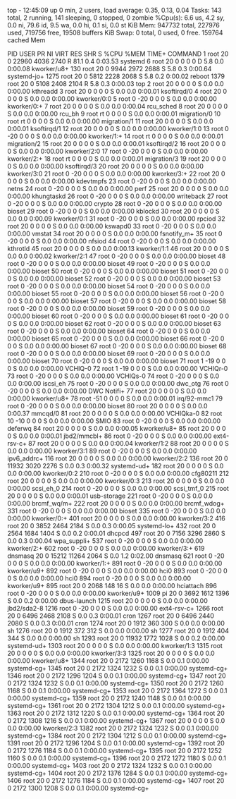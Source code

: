 top - 12:45:09 up 0 min,  2 users,  load average: 0.35, 0.13, 0.04
Tasks: 143 total,   2 running, 141 sleeping,   0 stopped,   0 zombie
%Cpu(s):  6.6 us,  4.2 sy,  0.0 ni, 79.6 id,  9.5 wa,  0.0 hi,  0.1 si,  0.0 st
KiB Mem:    947732 total,   227976 used,   719756 free,    19508 buffers
KiB Swap:        0 total,        0 used,        0 free.   159764 cached Mem

  PID USER      PR  NI    VIRT    RES    SHR S  %CPU %MEM     TIME+ COMMAND
    1 root      20   0   22960   4036   2740 R  81.1  0.4   0:03.53 systemd
    6 root      20   0       0      0      0 D   5.8  0.0   0:00.08 kworker/u8+
  130 root      20   0    9944   2972   2688 S   5.8  0.3   0:00.64 systemd-jo+
 1275 root      20   0    5812   2228   2068 S   5.8  0.2   0:00.02 reboot
 1379 root      20   0    5108   2408   2104 R   5.8  0.3   0:00.03 top
    2 root      20   0       0      0      0 S   0.0  0.0   0:00.00 kthreadd
    3 root      20   0       0      0      0 S   0.0  0.0   0:00.01 ksoftirqd/0
    4 root      20   0       0      0      0 S   0.0  0.0   0:00.00 kworker/0:0
    5 root       0 -20       0      0      0 S   0.0  0.0   0:00.00 kworker/0:+
    7 root      20   0       0      0      0 S   0.0  0.0   0:00.04 rcu_sched
    8 root      20   0       0      0      0 S   0.0  0.0   0:00.00 rcu_bh
    9 root      rt   0       0      0      0 S   0.0  0.0   0:00.01 migration/0
   10 root      rt   0       0      0      0 S   0.0  0.0   0:00.00 migration/1
   11 root      20   0       0      0      0 S   0.0  0.0   0:00.01 ksoftirqd/1
   12 root      20   0       0      0      0 S   0.0  0.0   0:00.00 kworker/1:0
   13 root       0 -20       0      0      0 S   0.0  0.0   0:00.00 kworker/1:+
   14 root      rt   0       0      0      0 S   0.0  0.0   0:00.01 migration/2
   15 root      20   0       0      0      0 S   0.0  0.0   0:00.01 ksoftirqd/2
   16 root      20   0       0      0      0 S   0.0  0.0   0:00.00 kworker/2:0
   17 root       0 -20       0      0      0 S   0.0  0.0   0:00.00 kworker/2:+
   18 root      rt   0       0      0      0 S   0.0  0.0   0:00.01 migration/3
   19 root      20   0       0      0      0 S   0.0  0.0   0:00.00 ksoftirqd/3
   20 root      20   0       0      0      0 S   0.0  0.0   0:00.00 kworker/3:0
   21 root       0 -20       0      0      0 S   0.0  0.0   0:00.00 kworker/3:+
   22 root      20   0       0      0      0 S   0.0  0.0   0:00.00 kdevtmpfs
   23 root       0 -20       0      0      0 S   0.0  0.0   0:00.00 netns
   24 root       0 -20       0      0      0 S   0.0  0.0   0:00.00 perf
   25 root      20   0       0      0      0 S   0.0  0.0   0:00.00 khungtaskd
   26 root       0 -20       0      0      0 S   0.0  0.0   0:00.00 writeback
   27 root       0 -20       0      0      0 S   0.0  0.0   0:00.00 crypto
   28 root       0 -20       0      0      0 S   0.0  0.0   0:00.00 bioset
   29 root       0 -20       0      0      0 S   0.0  0.0   0:00.00 kblockd
   30 root      20   0       0      0      0 S   0.0  0.0   0:00.09 kworker/0:1
   31 root       0 -20       0      0      0 S   0.0  0.0   0:00.00 rpciod
   32 root      20   0       0      0      0 S   0.0  0.0   0:00.00 kswapd0
   33 root       0 -20       0      0      0 S   0.0  0.0   0:00.00 vmstat
   34 root      20   0       0      0      0 S   0.0  0.0   0:00.00 fsnotify_m+
   35 root       0 -20       0      0      0 S   0.0  0.0   0:00.00 nfsiod
   44 root       0 -20       0      0      0 S   0.0  0.0   0:00.00 kthrotld
   45 root      20   0       0      0      0 S   0.0  0.0   0:00.13 kworker/1:1
   46 root      20   0       0      0      0 S   0.0  0.0   0:00.02 kworker/2:1
   47 root       0 -20       0      0      0 S   0.0  0.0   0:00.00 bioset
   48 root       0 -20       0      0      0 S   0.0  0.0   0:00.00 bioset
   49 root       0 -20       0      0      0 S   0.0  0.0   0:00.00 bioset
   50 root       0 -20       0      0      0 S   0.0  0.0   0:00.00 bioset
   51 root       0 -20       0      0      0 S   0.0  0.0   0:00.00 bioset
   52 root       0 -20       0      0      0 S   0.0  0.0   0:00.00 bioset
   53 root       0 -20       0      0      0 S   0.0  0.0   0:00.00 bioset
   54 root       0 -20       0      0      0 S   0.0  0.0   0:00.00 bioset
   55 root       0 -20       0      0      0 S   0.0  0.0   0:00.00 bioset
   56 root       0 -20       0      0      0 S   0.0  0.0   0:00.00 bioset
   57 root       0 -20       0      0      0 S   0.0  0.0   0:00.00 bioset
   58 root       0 -20       0      0      0 S   0.0  0.0   0:00.00 bioset
   59 root       0 -20       0      0      0 S   0.0  0.0   0:00.00 bioset
   60 root       0 -20       0      0      0 S   0.0  0.0   0:00.00 bioset
   61 root       0 -20       0      0      0 S   0.0  0.0   0:00.00 bioset
   62 root       0 -20       0      0      0 S   0.0  0.0   0:00.00 bioset
   63 root       0 -20       0      0      0 S   0.0  0.0   0:00.00 bioset
   64 root       0 -20       0      0      0 S   0.0  0.0   0:00.00 bioset
   65 root       0 -20       0      0      0 S   0.0  0.0   0:00.00 bioset
   66 root       0 -20       0      0      0 S   0.0  0.0   0:00.00 bioset
   67 root       0 -20       0      0      0 S   0.0  0.0   0:00.00 bioset
   68 root       0 -20       0      0      0 S   0.0  0.0   0:00.00 bioset
   69 root       0 -20       0      0      0 S   0.0  0.0   0:00.00 bioset
   70 root       0 -20       0      0      0 S   0.0  0.0   0:00.00 bioset
   71 root       1 -19       0      0      0 S   0.0  0.0   0:00.00 VCHIQ-0
   72 root       1 -19       0      0      0 S   0.0  0.0   0:00.00 VCHIQr-0
   73 root       0 -20       0      0      0 S   0.0  0.0   0:00.00 VCHIQs-0
   74 root       0 -20       0      0      0 S   0.0  0.0   0:00.00 iscsi_eh
   75 root       0 -20       0      0      0 S   0.0  0.0   0:00.00 dwc_otg
   76 root       0 -20       0      0      0 S   0.0  0.0   0:00.00 DWC Notifi+
   77 root      20   0       0      0      0 S   0.0  0.0   0:00.00 kworker/u8+
   78 root     -51   0       0      0      0 S   0.0  0.0   0:00.01 irq/92-mmc1
   79 root       0 -20       0      0      0 S   0.0  0.0   0:00.00 bioset
   80 root      20   0       0      0      0 S   0.0  0.0   0:00.37 mmcqd/0
   81 root      20   0       0      0      0 S   0.0  0.0   0:00.00 VCHIQka-0
   82 root      10 -10       0      0      0 S   0.0  0.0   0:00.00 SMIO
   83 root       0 -20       0      0      0 S   0.0  0.0   0:00.00 deferwq
   84 root      20   0       0      0      0 S   0.0  0.0   0:00.05 kworker/u8+
   85 root      20   0       0      0      0 S   0.0  0.0   0:00.01 jbd2/mmcbl+
   86 root       0 -20       0      0      0 S   0.0  0.0   0:00.00 ext4-rsv-c+
   87 root      20   0       0      0      0 S   0.0  0.0   0:00.04 kworker/1:2
   88 root      20   0       0      0      0 S   0.0  0.0   0:00.00 kworker/3:1
   89 root       0 -20       0      0      0 S   0.0  0.0   0:00.00 ipv6_addrc+
  116 root      20   0       0      0      0 S   0.0  0.0   0:00.00 kworker/2:2
  136 root      20   0   11932   3020   2276 S   0.0  0.3   0:00.32 systemd-ud+
  182 root      20   0       0      0      0 S   0.0  0.0   0:00.00 kworker/0:2
  210 root       0 -20       0      0      0 S   0.0  0.0   0:00.00 cfg80211
  212 root      20   0       0      0      0 S   0.0  0.0   0:00.00 kworker/0:3
  213 root      20   0       0      0      0 S   0.0  0.0   0:00.00 scsi_eh_0
  214 root       0 -20       0      0      0 S   0.0  0.0   0:00.00 scsi_tmf_0
  215 root      20   0       0      0      0 S   0.0  0.0   0:00.01 usb-storage
  221 root       0 -20       0      0      0 S   0.0  0.0   0:00.00 brcmf_wq/m+
  222 root      20   0       0      0      0 S   0.0  0.0   0:00.00 brcmf_wdog+
  331 root       0 -20       0      0      0 S   0.0  0.0   0:00.00 bioset
  335 root       0 -20       0      0      0 S   0.0  0.0   0:00.00 kworker/0:+
  401 root      20   0       0      0      0 S   0.0  0.0   0:00.00 kworker/3:2
  416 root      20   0    3852   2464   2184 S   0.0  0.3   0:00.05 systemd-lo+
  432 root      20   0    2564   1684   1404 S   0.0  0.2   0:00.01 dhcpcd
  497 root      20   0    7156   3296   2860 S   0.0  0.3   0:00.04 wpa_suppli+
  537 root       0 -20       0      0      0 S   0.0  0.0   0:00.00 kworker/2:+
  602 root       0 -20       0      0      0 S   0.0  0.0   0:00.00 kworker/3:+
  619 dnsmasq   20   0   15212  11264   2064 S   0.0  1.2   0:02.00 dnsmasq
  621 root       0 -20       0      0      0 S   0.0  0.0   0:00.00 kworker/1:+
  891 root       0 -20       0      0      0 S   0.0  0.0   0:00.00 kworker/u9+
  892 root       0 -20       0      0      0 S   0.0  0.0   0:00.00 hci0
  893 root       0 -20       0      0      0 S   0.0  0.0   0:00.00 hci0
  894 root       0 -20       0      0      0 S   0.0  0.0   0:00.00 kworker/u9+
  895 root      20   0    2068    148     16 S   0.0  0.0   0:00.00 hciattach
  896 root       0 -20       0      0      0 S   0.0  0.0   0:00.00 kworker/u9+
 1009 pi        20   0    3692   1612   1396 S   0.0  0.2   0:00.00 dbus-launch
 1215 root      20   0       0      0      0 S   0.0  0.0   0:00.00 jbd2/sda2-8
 1216 root       0 -20       0      0      0 S   0.0  0.0   0:00.00 ext4-rsv-c+
 1266 root      20   0    6496   2468   2108 S   0.0  0.3   0:00.01 cron
 1267 root      20   0    6496   2440   2080 S   0.0  0.3   0:00.01 cron
 1274 root      20   0    1912    360    300 S   0.0  0.0   0:00.00 sh
 1276 root      20   0    1912    372    312 S   0.0  0.0   0:00.00 sh
 1277 root      20   0    1912    404    344 S   0.0  0.0   0:00.00 sh
 1293 root      20   0   11932   1772   1028 S   0.0  0.2   0:00.00 systemd-ud+
 1303 root      20   0       0      0      0 S   0.0  0.0   0:00.00 kworker/1:3
 1315 root      20   0       0      0      0 S   0.0  0.0   0:00.00 kworker/3:3
 1325 root      20   0       0      0      0 S   0.0  0.0   0:00.00 kworker/u8+
 1344 root      20   0    2172   1260   1168 S   0.0  0.1   0:00.00 systemd-cg+
 1345 root      20   0    2172   1324   1232 S   0.0  0.1   0:00.00 systemd-cg+
 1346 root      20   0    2172   1296   1204 S   0.0  0.1   0:00.00 systemd-cg+
 1347 root      20   0    2172   1324   1232 S   0.0  0.1   0:00.00 systemd-cg+
 1350 root      20   0    2172   1260   1168 S   0.0  0.1   0:00.00 systemd-cg+
 1353 root      20   0    2172   1364   1272 S   0.0  0.1   0:00.00 systemd-cg+
 1359 root      20   0    2172   1240   1148 S   0.0  0.1   0:00.00 systemd-cg+
 1361 root      20   0    2172   1304   1212 S   0.0  0.1   0:00.00 systemd-cg+
 1363 root      20   0    2172   1312   1220 S   0.0  0.1   0:00.00 systemd-cg+
 1364 root      20   0    2172   1308   1216 S   0.0  0.1   0:00.00 systemd-cg+
 1367 root      20   0       0      0      0 S   0.0  0.0   0:00.00 kworker/2:3
 1382 root      20   0    2172   1324   1232 S   0.0  0.1   0:00.00 systemd-cg+
 1384 root      20   0    2172   1304   1212 S   0.0  0.1   0:00.00 systemd-cg+
 1391 root      20   0    2172   1296   1204 S   0.0  0.1   0:00.00 systemd-cg+
 1392 root      20   0    2172   1276   1184 S   0.0  0.1   0:00.00 systemd-cg+
 1395 root      20   0    2172   1252   1160 S   0.0  0.1   0:00.00 systemd-cg+
 1396 root      20   0    2172   1272   1180 S   0.0  0.1   0:00.00 systemd-cg+
 1403 root      20   0    2172   1324   1232 S   0.0  0.1   0:00.00 systemd-cg+
 1404 root      20   0    2172   1376   1284 S   0.0  0.1   0:00.00 systemd-cg+
 1406 root      20   0    2172   1276   1184 S   0.0  0.1   0:00.00 systemd-cg+
 1407 root      20   0    2172   1300   1208 S   0.0  0.1   0:00.00 systemd-cg+
